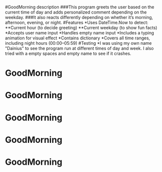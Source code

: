 #GoodMorning description
###This program greets the user based on the current time of day and adds personalized comment depending on the weekday.
###It also reacts differently depending on whether it’s morning, afternoon, evening, or night.
#Features
*Uses DateTime.Now to detect:
**Current hour (to decide greeting)
**Current weekday (to show fun facts)
*Accepts user name input
*Handles empty name input
*Includes a typing animation for visual effect
*Contains dictionary
*Covers all time ranges, including night hours (00:00–05:59)
#Testing
\*I was using my own name "Dainius" to see the program run at different times of day and week. I also tried with a empty spaces and empty name to see if it crashes.
# GoodMorning
# GoodMorning
# GoodMorning
# GoodMorning
# GoodMorning
